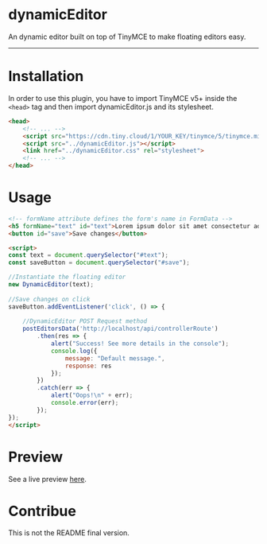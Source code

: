 # dynamicEditor

An dynamic editor built on top of TinyMCE to make floating editors easy.

<hr>

# Installation

In order to use this plugin, you have to import TinyMCE v5+ inside the ```<head>``` tag and then import dynamicEditor.js and its stylesheet.


```html
<head>
    <!-- ... -->
    <script src="https://cdn.tiny.cloud/1/YOUR_KEY/tinymce/5/tinymce.min.js"></script>
    <script src="../dynamicEditor.js"></script>
    <link href="../dynamicEditor.css" rel="stylesheet">
    <!-- ... -->
</head>
```

# Usage

```html
<!-- formName attribute defines the form's name in FormData -->
<h5 formName="text" id="text">Lorem ipsum dolor sit amet consectetur adipisicing elit.</h5>
<button id="save">Save changes</button>

<script>
const text = document.querySelector("#text");
const saveButton = document.querySelector("#save");

//Instantiate the floating editor
new DynamicEditor(text);
     
//Save changes on click
saveButton.addEventListener('click', () => {
	
  	//DynamicEditor POST Request method
    postEditorsData('http://localhost/api/controllerRoute')
        .then(res => {
            alert("Success! See more details in the console");
            console.log({
                message: "Default message.",
                response: res
            });
        })
        .catch(err => {
            alert("Oops!\n" + err);
            console.error(err);
        });
});
</script>
```


# Preview
See a live preview [here](https://margato.github.io/dynamicEditor).

# Contribue
This is not the README final version.

